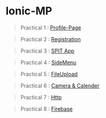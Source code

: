 # Ionic-MP
> Practical 1 : [Profile-Page](https://github.com/killerone/Ionic-MP/tree/Profile-Page)

> Practical 2 : [Registration](https://github.com/killerone/Ionic-MP/tree/registration)

> Practical 3 : [SPIT App](https://github.com/killerone/Ionic-MP/tree/SPIT)

> Practical 4 : [SideMenu](https://github.com/killerone/Ionic-MP/tree/SPIT-SideMenu)

> Practical 5 : [FileUpload](https://github.com/killerone/Ionic-MP/tree/FileUpload)

> Practical 6 : [Camera & Calender](https://github.com/killerone/Ionic-MP/tree/CameraCalender)

> Practical 7 : [Http](https://github.com/killerone/Ionic-MP/tree/Http)

> Practical 8 : [Firebase](https://github.com/killerone/Ionic-MP/tree/FirebaseConnectivity)